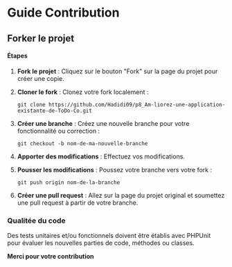 # Guide Contribution

## Forker le projet

#### Étapes

1. **Fork le projet** : Cliquez sur le bouton "Fork" sur la page du projet pour créer une copie.

2. **Cloner le fork** : Clonez votre fork localement :

   `git clone https://github.com/Hadidi09/p8_Am-liorez-une-application-existante-de-ToDo-Co.git`

3. **Créer une branche** : Créez une nouvelle branche pour votre fonctionnalité ou correction :

   `git checkout -b nom-de-ma-nouvelle-branche`

4. **Apporter des modifications** : Effectuez vos modifications.

5. **Pousser les modifications** : Poussez votre branche vers votre fork :

   `git push origin nom-de-la-branche`

6. **Créer une pull request** : Allez sur la page du projet original et soumettez une pull request à partir de votre branche.

### Qualitée du code

Des tests unitaires et/ou fonctionnels doivent être établis avec PHPUnit pour évaluer les nouvelles parties de code, méthodes ou classes.

**Merci pour votre contribution**
